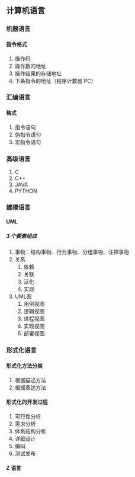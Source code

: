 ## 计算机语言

### 机器语言

#### 指令格式

1. 操作码
2. 操作数的地址
3. 操作结果的存储地址
4. 下条指令的地址（程序计数器 PC）

### 汇编语言

#### 格式

1. 指令语句
2. 伪指令语句
3. 宏指令语句

### 高级语言

1. C
2. C++
3. JAVA
4. PYTHON

### 建模语言

#### UML

##### 3 个要素组成

1. 事物：结构事物、行为事物、分组事物、注释事物
2. 关系
   1. 依赖
   2. 关联
   3. 泛化
   4. 实现
3. UML图
   1. 用例视图
   2. 逻辑视图
   3. 进程视图
   4. 实现视图
   5. 部署视图

### 形式化语言

#### 形式化方法分类

1. 根据描述方法
2. 根据表达方法

#### 形式化的开发过程

1. 可行性分析
2. 需求分析
3. 体系结构分析
4. 详细设计
5. 编码
6. 测试发布

#### Z 语言
